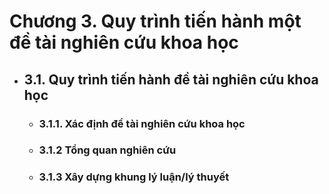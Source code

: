 # Chương 3. Quy trình tiến hành một đề tài nghiên cứu khoa học
- ## 3.1. Quy trình tiến hành đề tài nghiên cứu khoa học
	- ### 3.1.1. Xác định đề tài nghiên cứu khoa học
	- ### 3.1.2 Tổng quan nghiên cứu
	- ### 3.1.3 Xây dựng khung lý luận/lý thuyết